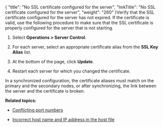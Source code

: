 {
    "title": "No SSL certificate configured for the server",
    "linkTitle": "No SSL certificate configured for the server",
    "weight": "260"
}Verify that the SSL certificate configured for the server has not expired. If the certificate is valid, use the following procedure to make sure that the SSL certificate is properly configured for the server that is not starting.

1.  Select **Operations > Server Control**.
2.  For each server, select an appropriate certificate alias from the **SSL Key Alias** list.
3.  At the bottom of the page, click **Update**.
4.  Restart each server for which you changed the certificate.

In a synchronized configuration, the certificate aliases must match on the primary and the secondary nodes, or after synchronizing, the link between the server and the certificate is broken.

**Related topics:**

-   [Conflicting port numbers](../c_st_conflicting_port_numbers)
-   [Incorrect host name and IP address in the host file](../c_st_incorrect_host_name_ip_in_host_file)
